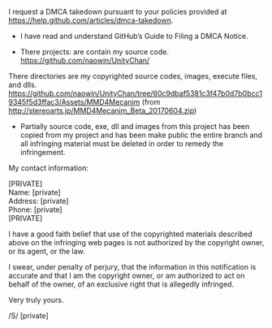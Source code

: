 I request a DMCA takedown pursuant to your policies provided at
https://help.github.com/articles/dmca-takedown.

- I have read and understand GitHub’s Guide to Filing a DMCA Notice.

- There projects: are contain my source code.
https://github.com/naowin/UnityChan/  

There directories are my copyrighted source codes, images, execute
files, and dlls.  
https://github.com/naowin/UnityChan/tree/60c9dbaf5381c3f47b0d7b0bcc19345f5d3ffac3/Assets/MMD4Mecanim
(from http://stereoarts.jp/MMD4Mecanim_Beta_20170604.zip)  

- Partially source code, exe, dll and images from this project has been
copied from my project and has been make public
the entire branch and all infringing material must be deleted in order
to remedy the infringement.  

My contact information:  

[PRIVATE]  
Name: [private]  
Address: [private]  
Phone: [private]  
[PRIVATE]  

I have a good faith belief that use of the copyrighted materials
described above on the infringing web pages is not authorized by the
copyright owner, or its agent, or the law.

I swear, under penalty of perjury, that the information in this
notification is accurate and that I am the copyright owner, or am
authorized to act on behalf of the owner, of an exclusive right that is
allegedly infringed.

Very truly yours.

/S/ [private]  
